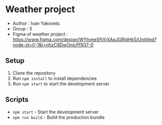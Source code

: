 # Weather project

  - Author : Ivan Yakovets
  - Group : 5
  - Figma of weather project : https://www.figma.com/design/WYInme5fVlrXAqJGRldHk5/Untitled?node-id=0-1&t=nhzC8DwOnicPf937-0

## Setup

1. Clone the repository
2. Run `npm install` to install dependencies
3. Run `npm start` to start the development server

## Scripts

- `npm start` - Start the development server
- `npm run build` - Build the production bundle

